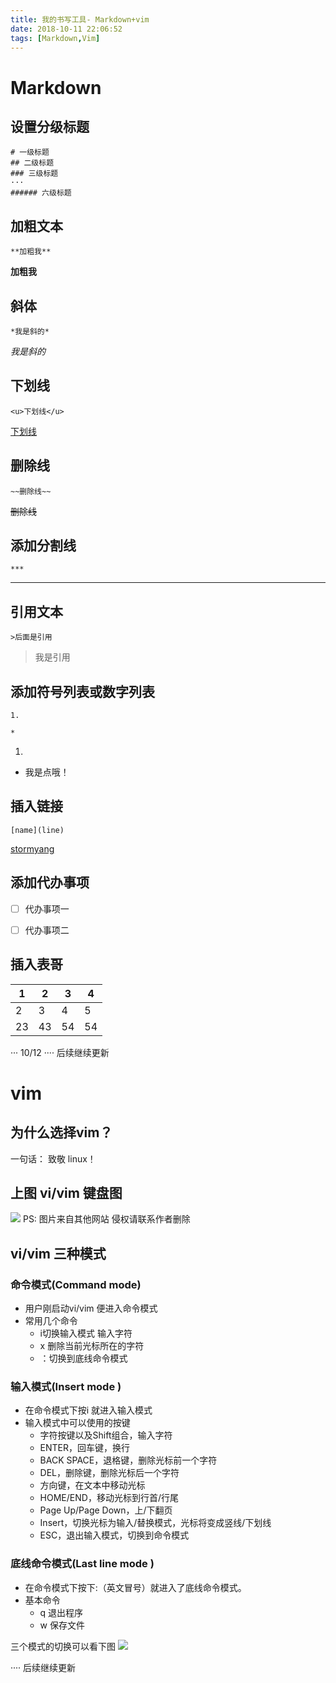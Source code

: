 ```yaml
---
title: 我的书写工具- Markdown+vim
date: 2018-10-11 22:06:52
tags: [Markdown,Vim]
---
```


# Markdown 

## 设置分级标题
```
# 一级标题
## 二级标题
### 三级标题
···
###### 六级标题
```
## 加粗文本
```
**加粗我**
```
**加粗我**
## 斜体
```
*我是斜的*

```
*我是斜的*
## 下划线
```
<u>下划线</u>
```
<u>下划线</u>

## 删除线 
```
~~删除线~~
```
~~删除线~~

## 添加分割线
```
***
```
***

## 引用文本

```
>后面是引用
```

> 我是引用


## 添加符号列表或数字列表
```
1. 

*
```


1.

* 我是点哦！

## 插入链接
```
[name](line)
```

[stormyang](www.stormyang.top)

## 添加代办事项


- [ ] 代办事项一

- [ ] 代办事项二

## 插入表哥


|1|2|3|4|
|---|---|---|---|
|2|3|4|5|
|23|43|54|54|


··· 10/12
···· 后续继续更新
# vim 

## 为什么选择vim？

一句话： 致敬 linux！

## 上图 vi/vim 键盘图

![](http://www.runoob.com/wp-content/uploads/2015/10/vi-vim-cheat-sheet-sch.gif) 
PS: 图片来自其他网站 侵权请联系作者删除

## vi/vim 三种模式
### 命令模式(Command mode)
* 用户刚启动vi/vim 便进入命令模式
* 常用几个命令
	* i切换输入模式 输入字符
	* x 删除当前光标所在的字符
	* ：切换到底线命令模式

### 输入模式(Insert mode )
* 在命令模式下按i 就进入输入模式
* 输入模式中可以使用的按键
	* 字符按键以及Shift组合，输入字符
	* ENTER，回车键，换行
	* BACK SPACE，退格键，删除光标前一个字符
	* DEL，删除键，删除光标后一个字符
	* 方向键，在文本中移动光标
	* HOME/END，移动光标到行首/行尾
	* Page Up/Page Down，上/下翻页
	* Insert，切换光标为输入/替换模式，光标将变成竖线/下划线
	* ESC，退出输入模式，切换到命令模式

### 底线命令模式(Last line mode )

* 在命令模式下按下:（英文冒号）就进入了底线命令模式。
* 基本命令
	* q 退出程序
	* w 保存文件

三个模式的切换可以看下图
![](http://www.runoob.com/wp-content/uploads/2014/07/vim-vi-workmodel.png)


···· 后续继续更新

